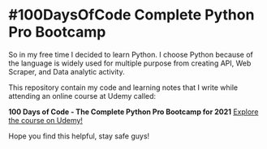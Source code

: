 # \#100DaysOfCode Complete Python Pro Bootcamp

So in my free time I decided to learn Python. I choose Python because of the language is widely used for multiple purpose from creating API, Web Scraper, and Data analytic activity.

This repository contain my code and learning notes that I write while attending an online course at Udemy called:


**100 Days of Code - The Complete Python Pro Bootcamp for 2021**
[Explore the course on Udemy!](https://www.udemy.com/share/103IHM3@AzsLbO-Gr0u0sBOz1mVzDzcdvRJG4n7RAbpG0hRahjL9S6loCu5550AjTvBcIRp7/)

Hope you find this helpful, stay safe guys!